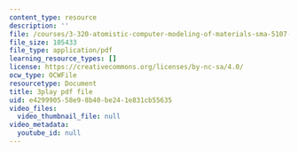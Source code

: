 ```yaml
---
content_type: resource
description: ''
file: /courses/3-320-atomistic-computer-modeling-of-materials-sma-5107-spring-2005/e429990558e98b40be241e831cb55635_-B96m5X2xCM.pdf
file_size: 105433
file_type: application/pdf
learning_resource_types: []
license: https://creativecommons.org/licenses/by-nc-sa/4.0/
ocw_type: OCWFile
resourcetype: Document
title: 3play pdf file
uid: e4299905-58e9-8b40-be24-1e831cb55635
video_files:
  video_thumbnail_file: null
video_metadata:
  youtube_id: null
---
```


